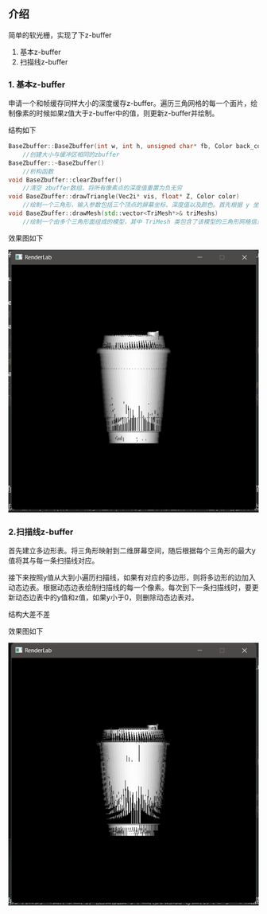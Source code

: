 ## 介绍

简单的软光栅，实现了下z-buffer

1. 基本z-buffer
2. 扫描线z-buffer

###  1. 基本z-buffer

申请一个和帧缓存同样大小的深度缓存z-buffer。遍历三角网格的每一个面片，绘制像素的时候如果z值大于z-buffer中的值，则更新z-buffer并绘制。

结构如下

```c++
BaseZbuffer::BaseZbuffer(int w, int h, unsigned char* fb, Color back_color) : Painter(w, h, fb, back_color)
    //创建大小与缓冲区相同的zbuffer
BaseZbuffer::~BaseZbuffer()
    //析构函数
void BaseZbuffer::clearZbuffer()
    //清空 zbuffer数组，将所有像素点的深度值重置为负无穷
void BaseZbuffer::drawTriangle(Vec2i* vis, float* Z, Color color)
    //绘制一个三角形，输入参数包括三个顶点的屏幕坐标、深度值以及颜色。首先根据 y 坐标对三个顶点进行排序，然后将三角形分成两个部分，分别处理。在处理每个部分时，首先计算出每个像素点的深度值，然后将该像素点的深度值与 zbuffer中的深度值进行比较，如果该像素点的深度值更小，则更新 zbuffer中该像素点的深度值，并将该像素点的颜色设置为输入参数中的颜色。
void BaseZbuffer::drawMesh(std::vector<TriMesh*>& triMeshs)
    //绘制一个由多个三角形面组成的模型，其中 TriMesh 类包含了该模型的三角形网格信息。在绘制每个三角形面时，首先根据每个三角形的法向量计算出光照强度，然后利用 drawTriangle 函数将该三角形渲染到帧缓冲区中，并使用光照强度计算每个像素点的颜色。
```

效果图如下

![image-20230606195707170](README.assets/BaseZbuffer.png)

### 2.扫描线z-buffer

首先建立多边形表。将三角形映射到二维屏幕空间，随后根据每个三角形的最大y值将其与每一条扫描线对应。

接下来按照y值从大到小遍历扫描线，如果有对应的多边形，则将多边形的边加入动态边表。根据动态边表绘制扫描线的每一个像素。每次到下一条扫描线时，要更新动态边表中的y值和z值，如果y小于0，则删除动态边表对。

结构大差不差

效果图如下

![image-20230606195613623](README.assets/ScanLineZbuffer.png)